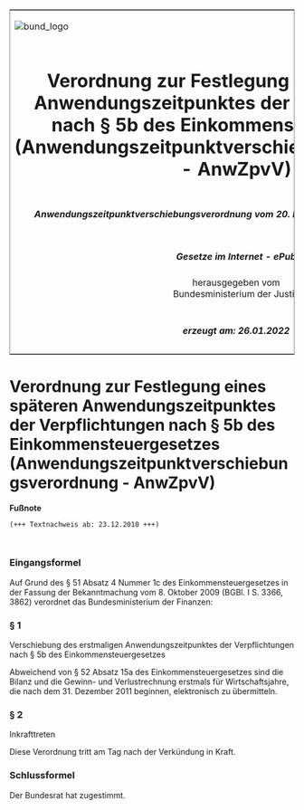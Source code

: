 <span id="DECKBLATT.html"></span>

<table border="0" frame="border" width="100%">

<tr valign="top">

<td align="left">

![bund\_logo](BfJ_2021_Web_de_de.gif)

</td>

<td align="right">

 

</td>

</tr>

<tr align="center" valign="middle">

<td colspan="2">

# Verordnung zur Festlegung eines späteren Anwendungszeitpunktes der Verpflichtungen nach § 5b des Einkommensteuergesetzes (Anwendungszeitpunktverschiebungsverordnung - AnwZpvV)

</td>

</tr>

<tr align="center" valign="middle">

<td colspan="2">

##### Anwendungszeitpunktverschiebungsverordnung vom 20. Dezember 2010 (BGBl. I S. 2135)

</td>

</tr>

<tr align="center" valign="middle">

<td colspan="2">

  
  

##### Gesetze im Internet - ePub  
  
herausgegeben vom  
Bundesministerium der Justiz

</td>

</tr>

<tr align="center" valign="bottom">

<td colspan="2">

  
  

##### erzeugt am: 26.01.2022

</td>

</tr>

</table>

<span id="BJNR213500010.html"></span>

# Verordnung zur Festlegung eines späteren Anwendungszeitpunktes der Verpflichtungen nach § 5b des Einkommensteuergesetzes (Anwendungszeitpunktverschiebungsverordnung - AnwZpvV)

<div>

  
**Fußnote**

<div class="jnhtml">

<div>

<div class="jurAbsatz">

  

``` 
(+++ Textnachweis ab: 23.12.2010 +++)

 
```

</div>

</div>

</div>

</div>

<span id="BJNR213500010BJNE000100000.html"></span>

### Eingangsformel  

<div>

<div class="jnhtml">

<div>

<div class="jurAbsatz">

Auf Grund des § 51 Absatz 4 Nummer 1c des Einkommensteuergesetzes in der
Fassung der Bekanntmachung vom 8. Oktober 2009 (BGBl. I S. 3366, 3862)
verordnet das Bundesministerium der Finanzen:

</div>

</div>

</div>

</div>

<span id="BJNR213500010BJNE000200000.html"></span>

### § 1  
Verschiebung des erstmaligen Anwendungszeitpunktes der Verpflichtungen nach § 5b des Einkommensteuergesetzes

<div>

<div class="jnhtml">

<div>

<div class="jurAbsatz">

Abweichend von § 52 Absatz 15a des Einkommensteuergesetzes sind die
Bilanz und die Gewinn- und Verlustrechnung erstmals für
Wirtschaftsjahre, die nach dem 31. Dezember 2011 beginnen, elektronisch
zu übermitteln.

</div>

</div>

</div>

</div>

<span id="BJNR213500010BJNE000300000.html"></span>

### § 2  
Inkrafttreten

<div>

<div class="jnhtml">

<div>

<div class="jurAbsatz">

Diese Verordnung tritt am Tag nach der Verkündung in Kraft.

</div>

</div>

</div>

</div>

<span id="BJNR213500010BJNE000400000.html"></span>

### Schlussformel  

<div>

<div class="jnhtml">

<div>

<div class="jurAbsatz">

Der Bundesrat hat zugestimmt.

</div>

</div>

</div>

</div>
